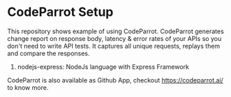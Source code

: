 # CodeParrot Setup

This repository shows example of using CodeParrot. CodeParrot generates change report on response body, latency & error rates of your APIs so you don't need to write API tests. It captures all unique requests, replays them and compare the responses.


1. nodejs-express: NodeJs language with Express Framework


CodeParrot is also available as Github App, checkout https://codeparrot.ai/ to know more.
